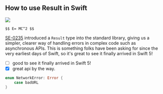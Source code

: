 ## How to use Result in Swift 


![](https://i0.wp.com/dorkygeekynerdy.com/wp-content/uploads/2019/02/lord-of-the-rings-tolkien-trivia-header.jpg)
<!-- ![](https://m.media-amazon.com/images/M/MV5BN2EyZjM3NzUtNWUzMi00MTgxLWI0NTctMzY4M2VlOTdjZWRiXkEyXkFqcGdeQXVyNDUzOTQ5MjY@._V1_.jpg) -->

`$$ E= MC^2 $$`

[SE-0235](https://github.com/apple/swift-evolution/blob/master/proposals/0235-add-result.md) introduced a `Result` type into the standard library, giving us a simpler, clearer way of handling errors in complex code such as asynchronous APIs. This is something folks have been asking for since the very earliest days of Swift, so it's great to see it finally arrived in Swift 5!

- [ ] good to see it finally arrived in Swift 5!
- [x] great api by the way.

```swift
enum NetworkError: Error {
    case badURL
}
```
